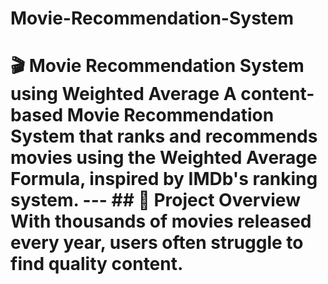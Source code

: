 # Movie-Recommendation-System
# 🎬 Movie Recommendation System using Weighted Average  A content-based Movie Recommendation System that ranks and recommends movies using the **Weighted Average Formula**, inspired by IMDb's ranking system.  ---  ## 📘 Project Overview  With thousands of movies released every year, users often struggle to find quality content.
